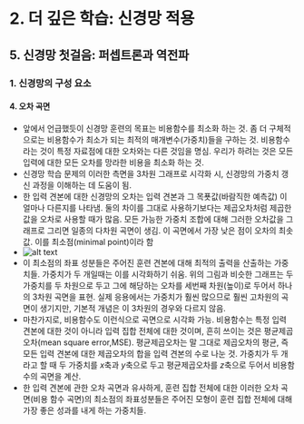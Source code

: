 # 2. 더 깊은 학습: 신경망 적용
## 5. 신경망 첫걸음: 퍼셉트론과 역전파
### 1. 신경망의 구성 요소
#### 4. 오차 곡면
- 앞에서 언급했듯이 신경망 훈련의 목표는 비용함수를 최소화 하는 것. 좀 더 구체적으로는 비용함수가 최소가 되는 최적의 매개변수(가중치)들을 구하는 것. 비용함수라는 것이 특정 자료점에 대한 오차와는 다른 것임을 명심. 우리가 하려는 것은 모든 입력에 대한 모든 오차를 망라한 비용을 최소화 하는 것.
- 신경망 학습 문제의 이러한 측면을 3차원 그래프로 시각화 시, 신경망의 가중치 갱신 과정을 이해하는 데 도움이 됨.
- 한 입력 견본에 대한 신경망의 오차는 입력 견본과 그 목푯값(바람직한 예측값) 이 얼마나 다른지를 나타냄. 둘의 차이를 그대로 사용하기보다는 제곱오차처럼 제곱한 값을 오차로 사용할 때가 많음. 모든 가능한 가중치 조합에 대해 그러한 오차값을 그래프로 그리면 일종의 다차원 곡면이 생김. 이 곡면에서 가장 낮은 점이 오차의 최솟값. 이를 최소점(minimal point)이라 함
- ![alt text](image-12.png)
- 이 최소점의 좌표 성분들은 주어진 훈련 견본에 대해 최적의 출력을 산출하는 가중치들. 가중치가 두 개일때는 이를 시각화하기 쉬움. 위의 그림과 비슷한 그래프는 두 가중치를 두 차원으로 두고 그에 해당하는 오차를 세번째 차원(높이)로 두어서 하나의 3차원 곡면을 표현. 실제 응용에서는 가중치가 훨씬 많으므로 훨씬 고차원의 곡면이 생기지만, 기본적 개념은 이 3차원의 경우와 다르지 않음.
- 마찬가지로, 비용함수도 이런식으로 곡면으로 시각화 가능. 비용함수는 특정 입력 견본에 대한 것이 아니라 입력 집합 전체에 대한 것이며, 흔히 쓰이는 것은 평균제곱오차(mean square error,MSE). 평균제곱오차는 말 그대로 제곱오차의 평균, 즉 모든 입력 견본에 대한 제곱오차의 합을 입력 견본의 수로 나눈 것. 가중치가 두 개라고 할 때 두 가중치를 $x$축과 $y$축으로 두고 평균제곱오차를 $z$축으로 두어서 비용함수의 곡면을 계산.
- 한 입력 견본에 관한 오차 곡면과 유사하게, 훈련 집합 전체에 대한 이러한 오차 곡면(비용 함수 곡면)의 최소점의 좌표성분들은 주어진 모형이 훈련 집합 전체에 대해 가장 좋은 성과를 내게 하는 가중치들.